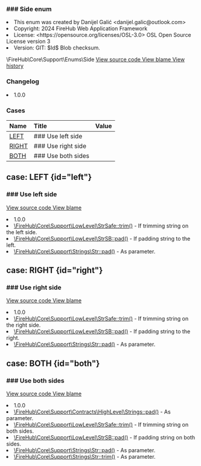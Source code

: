 <title># Side</title>

<code-block lang="php">
<![CDATA[enum Side]]>
</code-block>













### ### Side enum



<deflist>
    <def title="Enum basic info:">
        <list><li>This enum was created by Danijel Galić &lt;danijel.galic@outlook.com&gt;</li><li>Copyright: 2024 FireHub Web Application Framework</li><li>License: &lt;https://opensource.org/licenses/OSL-3.0&gt; OSL Open Source License version 3</li><li>Version: GIT: $Id$ Blob checksum.</li></list>
    </def>
</deflist>

<deflist><def title="Fully Qualified Enum Name:">
        \FireHub\Core\Support\Enums\Side
    </def><def title="Source code:">
        <a href="https://github.com/The-FireHub-Project/Core/blob/develop-pre-alpha-m1/src/support/enums/firehub.Side.php#L21">
            View source code
        </a>
    </def>
    <def title="Blame:">
        <a href="https://github.com/The-FireHub-Project/Core/blame/develop-pre-alpha-m1/src/support/enums/firehub.Side.php">
            View blame
        </a>
    </def>
    <def title="History:">
        <a href="https://github.com/The-FireHub-Project/Core/commits/develop-pre-alpha-m1/src/support/enums/firehub.Side.php">
            View history
        </a>
    </def></deflist>
### Changelog
<deflist>
    <def title="Version history:">
        <list><li>1.0.0</li></list>
    </def>
</deflist>


### Cases
| Name | Title | Value |
|:-----|:------|:------|
|<a href="#left">LEFT</a>|### Use left side||
|<a href="#right">RIGHT</a>|### Use right side||
|<a href="#both">BOTH</a>|### Use both sides||

## case: LEFT {id="left"}

<code-block lang="php">
<![CDATA[
    LEFT    ]]>
</code-block>







### ### Use left side



<deflist><def title="Source code:">
                <a href="https://github.com/The-FireHub-Project/Core/blob/develop-pre-alpha-m1/src/support/enums/firehub.Side.php#L27">
                    View source code
                </a>
            </def>
            <def title="Blame:">
                <a href="https://github.com/The-FireHub-Project/Core/blame/develop-pre-alpha-m1/src/support/enums/firehub.Side.php#L27">
                    View blame
                </a>
            </def></deflist>
<deflist>
    <def title="Version history:">
        <list><li>1.0.0</li></list>
    </def>
</deflist>
<deflist>
    <def title="This case is used by:">
        <list><li><a href="StrSafe.md#trim()">\FireHub\Core\Support\LowLevel\StrSafe::trim()</a>  - <format style="italic">If trimming string on the left side.</format></li><li><a href="StrSB.md#pad()">\FireHub\Core\Support\LowLevel\StrSB::pad()</a>  - <format style="italic">If padding string to the left.</format></li><li><a href="Str.md#pad()">\FireHub\Core\Support\Strings\Str::pad()</a>  - <format style="italic">As parameter.</format></li></list>
    </def>
</deflist>
## case: RIGHT {id="right"}

<code-block lang="php">
<![CDATA[
    RIGHT    ]]>
</code-block>







### ### Use right side



<deflist><def title="Source code:">
                <a href="https://github.com/The-FireHub-Project/Core/blob/develop-pre-alpha-m1/src/support/enums/firehub.Side.php#L33">
                    View source code
                </a>
            </def>
            <def title="Blame:">
                <a href="https://github.com/The-FireHub-Project/Core/blame/develop-pre-alpha-m1/src/support/enums/firehub.Side.php#L33">
                    View blame
                </a>
            </def></deflist>
<deflist>
    <def title="Version history:">
        <list><li>1.0.0</li></list>
    </def>
</deflist>
<deflist>
    <def title="This case is used by:">
        <list><li><a href="StrSafe.md#trim()">\FireHub\Core\Support\LowLevel\StrSafe::trim()</a>  - <format style="italic">If trimming string on the right side.</format></li><li><a href="StrSB.md#pad()">\FireHub\Core\Support\LowLevel\StrSB::pad()</a>  - <format style="italic">If padding string to the right.</format></li><li><a href="Str.md#pad()">\FireHub\Core\Support\Strings\Str::pad()</a>  - <format style="italic">As parameter.</format></li></list>
    </def>
</deflist>
## case: BOTH {id="both"}

<code-block lang="php">
<![CDATA[
    BOTH    ]]>
</code-block>







### ### Use both sides



<deflist><def title="Source code:">
                <a href="https://github.com/The-FireHub-Project/Core/blob/develop-pre-alpha-m1/src/support/enums/firehub.Side.php#L39">
                    View source code
                </a>
            </def>
            <def title="Blame:">
                <a href="https://github.com/The-FireHub-Project/Core/blame/develop-pre-alpha-m1/src/support/enums/firehub.Side.php#L39">
                    View blame
                </a>
            </def></deflist>
<deflist>
    <def title="Version history:">
        <list><li>1.0.0</li></list>
    </def>
</deflist>
<deflist>
    <def title="This case is used by:">
        <list><li><a href="Strings.md#pad()">\FireHub\Core\Support\Contracts\HighLevel\Strings::pad()</a>  - <format style="italic">As parameter.</format></li><li><a href="StrSafe.md#trim()">\FireHub\Core\Support\LowLevel\StrSafe::trim()</a>  - <format style="italic">If trimming string on both sides.</format></li><li><a href="StrSB.md#pad()">\FireHub\Core\Support\LowLevel\StrSB::pad()</a>  - <format style="italic">If padding string on both sides.</format></li><li><a href="Str.md#pad()">\FireHub\Core\Support\Strings\Str::pad()</a>  - <format style="italic">As parameter.</format></li><li><a href="Str.md#trim()">\FireHub\Core\Support\Strings\Str::trim()</a>  - <format style="italic">As parameter.</format></li></list>
    </def>
</deflist>